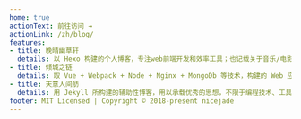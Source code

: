 ```yaml
---
home: true
actionText: 前往访问 →
actionLink: /zh/blog/
features:
- title: 晚晴幽草轩
  details: 以 Hexo 构建的个人博客，专注web前端开发和效率工具；也记载关于音乐/电影/旅行等轶事，同时记录下经验总结和人生思考。
- title: 倾城之链
  details: 取 Vue + Webpack + Node + Nginx + MongoDb 等技术，构建的 Web 应用，旨在方便人们学习、探索、分享互联网中更广阔的世界。
- title: 天意人间舫
  details: 用 Jekyll 所构建的辅助性博客，用以承载优秀的思想，不限于编程技术、工具资源、诗歌散文等。
footer: MIT Licensed | Copyright © 2018-present nicejade
---
```


<HomePage/>